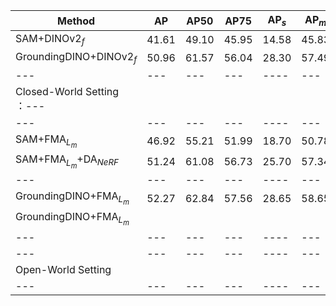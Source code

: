 | Method | AP | AP50 | AP75 | AP$_s$ | AP$_m$ | AP$_l$ |
| --- | --- | --- | --- | ---- | --- |--- |
SAM+DINOv2$_f$ | 41.61 | 49.10 | 45.95 | 14.58 | 45.83 | 69.14 |
GroundingDINO+DINOv2$_f$ | 50.96 | 61.57 | 56.04 | 28.30 | 57.49 | 70.91|
| --- | --- | --- | --- | ---- | --- |--- |
| Closed-World Setting ：--- |
| --- | --- | --- | --- | ---- | --- |--- |
SAM+FMA$_{L_{m}}$ | 46.92 | 55.21 | 51.99 | 18.70 | 50.78 | 73.29 |
SAM+FMA$_{L_{m}}$+DA$_{NeRF}$ | 51.24 | 61.08 | 56.73 | 25.70 | 57.34 | 77.97 | 
| --- | --- | --- | --- | ---- | --- |--- |
GroundingDINO+FMA$_{L_{m}}$ | 52.27 | 62.84 | 57.56 | 28.65 | 58.65 | 71.63 |
GroundingDINO+FMA$_{L_{m}}$ | | | | | | |
| --- | --- | --- | --- | ---- | --- |--- |
| --- | --- | --- | --- | ---- | --- |--- |
| Open-World Setting |
| --- | --- | --- | --- | ---- | --- |--- |
